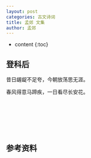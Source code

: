 ```yaml
---
layout: post
categories: 古文诗词
title: 孟郊 文集
author: 孟郊
---
```

* content
{:toc}

## 登科后

昔日龌龊不足夸，今朝放荡思无涯。

春风得意马蹄疾，一日看尽长安花。



<br/><br/><br/><br/><br/>
## 参考资料



